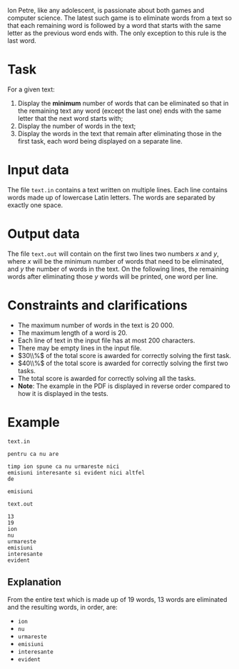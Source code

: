 Ion Petre, like any adolescent, is passionate about both games and computer science. The latest such game is to eliminate words from a text so that each remaining word is followed by a word that starts with the same letter as the previous word ends with. The only exception to this rule is the last word.

# Task

For a given text:
1) Display the **minimum** number of words that can be eliminated so that in the remaining text any word (except the last one) ends with the same letter that the next word starts with;
2) Display the number of words in the text;
3) Display the words in the text that remain after eliminating those in the first task, each word being displayed on a separate line.


# Input data

The file `text.in` contains a text written on multiple lines. Each line contains words made up of lowercase Latin letters. The words are separated by exactly one space.

# Output data

The file `text.out` will contain on the first two lines two numbers $x$ and $y$, where $x$ will be the minimum number of words that need to be eliminated, and $y$ the number of words in the text. On the following lines, the remaining words after eliminating those $y$ words will be printed, one word per line.

# Constraints and clarifications

* The maximum number of words in the text is $20\ 000$.
* The maximum length of a word is $20$.
* Each line of text in the input file has at most $200$ characters.
* There may be empty lines in the input file.
* $30\\%$ of the total score is awarded for correctly solving the first task.
* $40\\%$ of the total score is awarded for correctly solving the first two tasks.
* The total score is awarded for correctly solving all the tasks.
* **Note**: The example in the PDF is displayed in reverse order compared to how it is displayed in the tests.

# Example

`text.in`
```
pentru ca nu are

timp ion spune ca nu urmareste nici
emisiuni interesante si evident nici altfel
de

emisiuni
```

`text.out`
```
13
19
ion
nu
urmareste
emisiuni
interesante
evident
```

## Explanation

From the entire text which is made up of $19$ words, $13$ words are eliminated and the resulting words, in order, are:
* `ion`
* `nu`
* `urmareste`
* `emisiuni`
* `interesante`
* `evident`